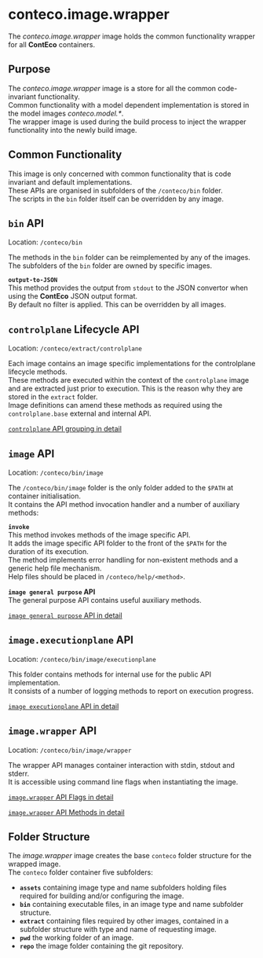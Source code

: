 # conteco.image.wrapper

The _conteco.image.wrapper_ image holds the common functionality wrapper for all __ContEco__ containers.

## Purpose

The _conteco.image.wrapper_ image is a store for all the common code-invariant functionality.  
Common functionality with a model dependent implementation is stored in the model images _conteco.model.*_.  
The wrapper image is used during the build process to inject the wrapper functionality into the newly build image.

## Common Functionality

This image is only concerned with common functionality that is code invariant and default implementations.  
These APIs are organised in subfolders of the `/conteco/bin` folder.  
The scripts in the `bin` folder itself can be overridden by any image.

## `bin` API

Location: `/conteco/bin`

The methods in the `bin` folder can be reimplemented by any of the images.
The subfolders of the `bin` folder are owned by specific images.

__`output-to-JSON`__  
This method provides the output from `stdout` to the JSON convertor when using the __ContEco__ JSON output format.  
By default no filter is applied. This can be overridden by all images.

## `controlplane` Lifecycle API

Location: `/conteco/extract/controlplane`

Each image contains an image specific implementations for the controlplane lifecycle methods.  
These methods are executed within the context of the `controlplane` image and are extracted just prior to execution.
This is the reason why they are stored in the `extract` folder.  
Image definitions can amend these methods as required using the `controlplane.base` external and internal API.

[`controlplane` API grouping in detail](./docs/IMAGE-CONTROLPLANE-API.md)  

## `image` API

Location: `/conteco/bin/image`

The `/conteco/bin/image` folder is the only folder added to the `$PATH` at container initialisation.  
It contains the API method invocation handler and a number of auxiliary methods:

__`invoke`__  
This method invokes methods of the image specific API.  
It adds the image specific API folder to the front of the `$PATH` for the duration of its execution.  
The method implements error handling for non-existent methods and a generic help file mechanism.  
Help files should be placed in `/conteco/help/<method>`.

__`image general purpose` API__  
The general purpose API contains useful auxiliary methods.

[`image general purpose` API in detail](./docs/IMAGE-GENERAL-PURPOSE-API.md)  

## `image.executionplane` API

Location: `/conteco/bin/image/executionplane`

This folder contains methods for internal use for the public API implementation.  
It consists of a number of logging methods to report on execution progress.

[`image executionplane` API in detail](./docs/IMAGE-EXECUTIONPLANE-API.md)

## `image.wrapper` API

Location: `/conteco/bin/image/wrapper`

The wrapper API manages container interaction with stdin, stdout and stderr.  
It is accessible using command line flags when instantiating the image.

[`image.wrapper` API Flags in detail](./docs/IMAGE-WRAPPER-API-FLAGS.md)

[`image.wrapper` API Methods in detail](./docs/IMAGE-WRAPPER-API.md)

## Folder Structure

The _image.wrapper_ image creates the base `conteco` folder structure for the wrapped image.  
The `conteco` folder container five subfolders:
- __`assets`__ containing image type and name subfolders holding files required for building and/or configuring the image.
- __`bin`__ containing executable files, in an image type and name subfolder structure.
- __`extract`__ containing files required by other images, contained in a subfolder structure with type and name of requesting image.
- __`pwd`__ the working folder of an image.
- __`repo`__ the image folder containing the git repository.
